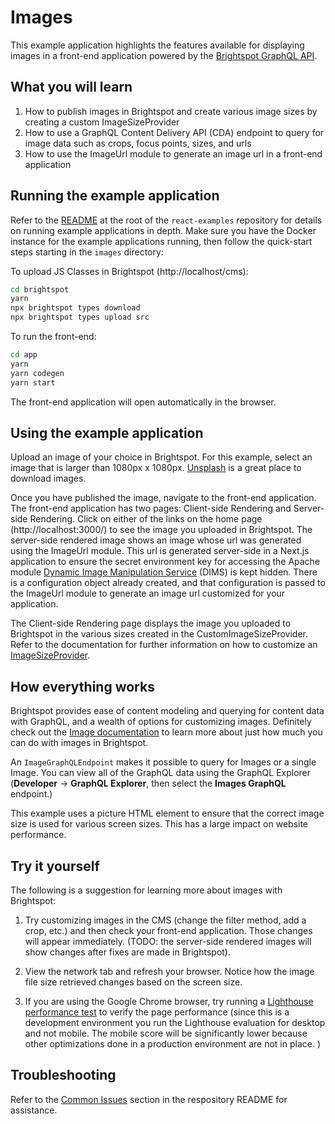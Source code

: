 # Images
This example application highlights the features available for displaying images in a front-end application powered by the [Brightspot GraphQL API](https://www.brightspot.com/documentation/brightspot-cms-developer-guide/latest/graphql-api).

## What you will learn
1. How to publish images in Brightspot and create various image sizes by creating a custom ImageSizeProvider
2. How to use a GraphQL Content Delivery API (CDA) endpoint to query for image data such as crops, focus points, sizes, and urls
3. How to use the ImageUrl module to generate an image url in a front-end application

## Running the example application
Refer to the [README](/README.md) at the root of the `react-examples` repository for details on running example applications in depth. Make sure you have the Docker instance for the example applications running, then follow the quick-start steps starting in the `images` directory:

To upload JS Classes in Brightspot (http://localhost/cms):

```sh
cd brightspot
yarn
npx brightspot types download
npx brightspot types upload src

```

To run the front-end:

```sh
cd app
yarn
yarn codegen
yarn start
```

The front-end application will open automatically in the browser.
## Using the example application
Upload an image of your choice in Brightspot. For this example, select an image that is larger than 1080px x 1080px. [Unsplash](https://unsplash.com/) is a great place to download images.  

Once you have published the image, navigate to the front-end application. The front-end application has two pages:  Client-side Rendering and  Server-side Rendering. Click on either of the links on the home page (http://localhost:3000/) to see the image you uploaded in Brightspot. The server-side rendered image shows an image whose url was generated using the ImageUrl module. This url is generated server-side in a Next.js application to ensure the secret environment key for accessing the Apache module [Dynamic Image Manipulation Service](https://github.com/beetlebugorg/mod_dims) (DIMS) is kept hidden. There is a configuration object already created, and that configuration is passed to the ImageUrl module to generate an image url customized for your application. 

The Client-side Rendering page displays the image you uploaded to Brightspot in the various sizes created in the CustomImageSizeProvider. Refer to the documentation for further information on how to customize an [ImageSizeProvider](https://www.brightspot.com/documentation/brightspot-cms-developer-guide/latest/registering-image-sizes). 

## How everything works
Brightspot provides ease of content modeling and querying for content data with GraphQL, and a wealth of options for customizing images. Definitely check out the [Image documentation](https://www.brightspot.com/documentation/brightspot-cms-developer-guide/latest/images) to learn more about just how much you can do with images in Brightspot.

An `ImageGraphQLEndpoint` makes it possible to query for Images or a single Image. You can view all of the GraphQL data using the GraphQL Explorer (**Developer** &rarr; **GraphQL Explorer**, then select the **Images GraphQL** endpoint.)

This example uses a picture HTML element to ensure that the correct image size is used for various screen sizes. This has a large impact on website performance. 

## Try it yourself
The following is a suggestion for learning more about images with Brightspot:
1. Try customizing images in the CMS (change the filter method, add a crop, etc.) and then check your front-end application. Those changes will appear immediately. (TODO: the server-side rendered images will show changes after fixes are made in Brightspot).

2. View the network tab and refresh your browser. Notice how the image file size retrieved changes based on the screen size.

3. If you are using the Google Chrome browser, try running a [Lighthouse performance test](https://developer.chrome.com/docs/lighthouse/overview/) to verify the page performance (since this is a development environment you run the Lighthouse evaluation for desktop and not mobile. The mobile score will be significantly lower because other optimizations done in a production environment are not in place. )
## Troubleshooting
Refer to the [Common Issues](/README.md) section in the respository README for assistance.